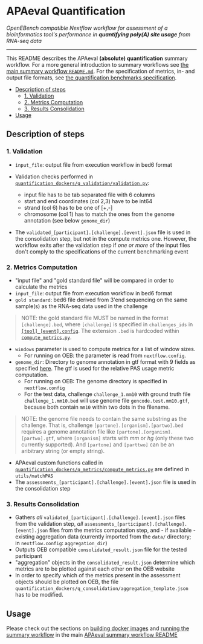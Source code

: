 # APAeval Quantification

*OpenEBench compatible Nextflow workflow for assessment of a bioinformatics tool's performance in **quantifying poly(A) site usage** from RNA-seq data*
___

This README describes the APAeval **(absolute) quantification** summary workflow. For a more general introduction to summary workflows see [the main summary workflow `README.md`][readme-swf]. For the specification of metrics, in- and output file formats, see [the quantification benchmarks specification][q-spec].

- [Description of steps](#description-of-steps)
  - [1. Validation](#1-validation)
  - [2. Metrics Computation](#2-metrics-computation)
  - [3. Results Consolidation](#3-results-consolidation)
- [Usage](#usage)
## Description of steps
### 1. Validation
- `input_file`: output file from execution workflow in bed6 format
- Validation checks performed in [`quantification_dockers/q_validation/validation.py`][validation-py]:
   - input file has to be tab separated file with 6 columns
   - start and end coordinates (col 2,3) have to be int64
   - strand (col 6) has to be one of [+,-]
   - chromosome (col 1) has to match the ones from the genome annotation (see below `genome_dir`)
  
- The `validated_[participant].[challenge].[event].json` file is used in the consolidation step, but not in the compute metrics one. However, the workflow exits after the validation step if *one or more* of the input files don't comply to the specifications of the current benchmarking event
  
### 2. Metrics Computation
- "input file" and "gold standard file" will be compared in order to calculate the metrics
- `input_file`: output file from execution workflow in bed6 format
- `gold standard`: bed6 file derived from 3'end sequencing on the same sample(s) as the RNA-seq data used in the challenge
>NOTE: the gold standard file MUST be named in the format `[challenge].bed`, where `[challenge]` is specified in `challenges_ids` in [`[tool]_[event].config`][tool-event-config]. The extension `.bed` is hardcoded within [`compute_metrics.py`][metrics-py].
- `windows` parameter is used to compute metrics for a list of window sizes.
    - For running on OEB: the parameter is read from `nextflow.config`.
- `genome_dir`: Directory to genome annotation in gtf format with 9 fields as specified [here](https://www.gencodegenes.org/pages/data_format.html). The gtf is used for the relative PAS usage metric computation.
  - For running on OEB: The genome directory is specified in `nextflow.config`
  - For the test data, challenge `challenge_1.mm10` with ground truth file `challenge_1.mm10.bed` will use genome file `gencode.test.mm10.gtf`, because both contain `mm10` within two dots in the filename.
> NOTE: the genome file needs to contain the same substring as the challenge. That is, challenge `[partone].[organism].[partwo].bed` requires a genome annotation file like `[partone].[organism].[partwo].gtf`, where `[organism]` starts with *mm* or *hg* (only these two currently supported). And `[partone]` and `[parttwo]` can be an aribitrary string (or empty string).
- APAeval custom functions called in [`quantification_dockers/q_metrics/compute_metrics.py`][metrics-py] are defined in `utils/matchPAS`
- The `assessments_[participant].[challenge].[event].json` file is used in the consolidation step


### 3. Results Consolidation
- Gathers *all* `validated_[participant].[challenge].[event].json` files from the validation step, *all* `assessments_[participant].[challenge].[event].json` files from the metrics computation step, and - if available - existing aggregation data (currently imported from the `data/` directory; in `nextflow.config`: `aggregation_dir`)
- Outputs OEB compatible `consolidated_result.json` file for the tested participant
- "aggregation" objects in the `consolidated_result.json` determine which metrics are to be plotted against each other on the OEB website
- In order to specify which of the metrics present in the assessment objects should be plotted on OEB, the file `quantification_dockers/q_consolidation/aggregation_template.json` has to be modified.

## Usage
Please check out the sections on [building docker images][build-images] and [running the summary workflow][run-workflow] in the main [APAeval summary workflow README][readme-swf]



[//]: # (References)
[readme-swf]: ../README.md
[build-images]: ../README.md#7-build-images
[run-workflow]: ../README.md#8-test-run
[q-spec]: ./specification/
[validation-py]:./quantification_dockers/q_validation/validation.py
[metrics-py]:./quantification_dockers/q_metrics/compute_metrics.py
[nextflow-config]: ./nextflow.config
[tool-event-config]: ./tool_event.config
